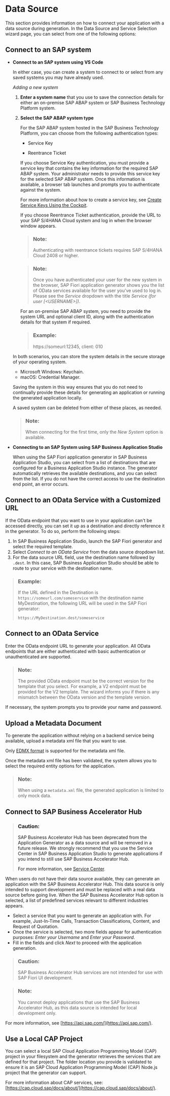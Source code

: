 <!-- loio37a0fcf2388c4e8e9e9e4942e6c5cff4 -->

# Data Source

This section provides information on how to connect your application with a data source during generation. In the Data Source and Service Selection wizard page, you can select from one of the following options:



<a name="loio37a0fcf2388c4e8e9e9e4942e6c5cff4__section_l4w_krq_qpb"/>

## Connect to an SAP system

-   **Connect to an SAP system using** **VS Code**

    In either case, you can create a system to connect to or select from any saved systems you may have already used.

    *Adding a new system*

    1.  **Enter a system name** that you use to save the connection details for either an on-premise SAP ABAP system or SAP Business Technology Platform system.
    2.  **Select the SAP ABAP system type**

        For the SAP ABAP system hosted in the SAP Business Technology Platform, you can choose from the following authentication types:

        -   Service Key

        -   Reentrance Ticket


        If you choose Service Key authentication, you must provide a service key that contains the key information for the required SAP ABAP system. Your administrator needs to provide this service key for the selected SAP ABAP system. Once this information is available, a browser tab launches and prompts you to authenticate against the system.

        For more information about how to create a service key, see [Create Service Keys Using the Cockpit](https://help.sap.com/products/BTP/65de2977205c403bbc107264b8eccf4b/cdf4f200db3e4c248fa67401937b2f78.html).

        If you choose Reentrance Ticket authentication, provide the URL to your SAP S/4HANA Cloud system and log in when the browser window appears.

        > ### Note:  
        > Authenticating with reentrance tickets requires SAP S/4HANA Cloud 2408 or higher.

        > ### Note:  
        > Once you have authenticated your user for the new system in the browser, SAP Fiori application generator shows you the list of OData services available for the user you’ve used to log in. Please see the *Service* dropdown with the title *Service \(for user \[<USERNAME\>\]\)*.

        For an on-premise SAP ABAP system, you need to provide the system URL and optional client ID, along with the authentication details for that system if required.

        > ### Example:  
        > https://someurl:12345, client: 010


    In both scenarios, you can store the system details in the secure storage of your operating system.

    -   Microsoft Windows: Keychain.
    -   macOS: Credential Manager.

    Saving the system in this way ensures that you do not need to continually provide these details for generating an application or running the generated application locally.

    A saved system can be deleted from either of these places, as needed.

    > ### Note:  
    > When connecting for the first time, only the *New System* option is available.

-   **Connecting to an SAP System using** **SAP Business Application Studio**

    When using the SAP Fiori application generator in SAP Business Application Studio, you can select from a list of destinations that are configured for a Business Application Studio instance. The generator automatically retrieves the available destinations, and you can select from the list. If you do not have the correct access to use the destination end point, an error occurs.




<a name="loio37a0fcf2388c4e8e9e9e4942e6c5cff4__section_i2d_yzx_v4b"/>

## Connect to an OData Service with a Customized URL

If the OData endpoint that you want to use in your application can't be accessed directly, you can set it up as a destination and directly reference it in the generator. To do so, perform the following steps:

1.  In SAP Business Application Studio, launch the SAP Fiori generator and select the required template.
2.  Select *Connect to an OData Service* from the data source dropdown list.
3.  For the data source URL field, use the destination name followed by `.dest`. In this case, SAP Business Application Studio should be able to route to your service with the destination name.

> ### Example:  
> If the URL defined in the Destination is `https://someurl.com/someservice` with the destination name MyDestination, the following URL will be used in the SAP Fiori generator:
> 
> `https://MyDestination.dest/someservice`



<a name="loio37a0fcf2388c4e8e9e9e4942e6c5cff4__section_cxb_trq_qpb"/>

## Connect to an OData Service

Enter the OData endpoint URL to generate your application. All OData endpoints that are either authenticated with basic authentication or unauthenticated are supported.

> ### Note:  
> The provided OData endpoint must be the correct version for the template that you select. For example, a V2 endpoint must be provided for the V2 template. The wizard informs you if there is any mismatch between the OData version and the template version.

If necessary, the system prompts you to provide your name and password.



<a name="loio37a0fcf2388c4e8e9e9e4942e6c5cff4__section_pmx_hvq_qpb"/>

## Upload a Metadata Document

To generate the application without relying on a backend service being available, upload a metadata xml file that you want to use.

Only [EDMX format](https://docs.microsoft.com/en-us/openspecs/windows_protocols/mc-edmx/5dff5e25-56a1-408b-9d44-bff6634c7d16) is supported for the metadata xml file.

Once the metadata xml file has been validated, the system allows you to select the required entity options for the application.

> ### Note:  
> When using a `metadata.xml` file, the generated application is limited to only mock data.



<a name="loio37a0fcf2388c4e8e9e9e4942e6c5cff4__section_rqx_lsq_qpb"/>

## Connect to SAP Business Accelerator Hub

> ### Caution:  
> SAP Business Accelerator Hub has been deprecated from the Application Generator as a data source and will be removed in a future release. We strongly recommend that you use the Service Center in SAP Business Application Studio to generate applications if you intend to still use SAP Business Accelerator Hub.
> 
> For more information, see [Service Center](https://help.sap.com/products/SAP%20Business%20Application%20Studio/9d1db9835307451daa8c930fbd9ab264/1e8ec75c9c784b51a91c7370f269ff98.html).

When users do not have their data source available, they can generate an application with the SAP Business Accelerator Hub. This data source is only intended to support development and must be replaced with a real data source before going live. When the SAP Business Accelerator Hub option is selected, a list of predefined services relevant to different industries appears.

-   Select a service that you want to generate an application with. For example, Just-In-Time Calls, Transaction Classifications, Content, and Request of Quotation.
-   Once the service is selected, two more fields appear for authentication purposes: *Enter your Username* and *Enter your Password*.
-   Fill in the fields and click *Next* to proceed with the application generation.

> ### Caution:  
> SAP Business Accelerator Hub services are not intended for use with SAP Fiori UI development.

> ### Note:  
> You cannot deploy applications that use the SAP Business Accelerator Hub, as this data source is intended for local development only.

For more information, see [https://api.sap.com/](https://api.sap.com/).



<a name="loio37a0fcf2388c4e8e9e9e4942e6c5cff4__section_fbg_tsq_qpb"/>

## Use a Local CAP Project

You can select a local SAP Cloud Application Programming Model \(CAP\) project in your filesystem and the generator retrieves the services that are defined for that project. The folder location you provide is validated to ensure it is an SAP Cloud Application Programming Model \(CAP\) Node.js project that the generator can support.

For more information about CAP services, see: [https://cap.cloud.sap/docs/about/](https://cap.cloud.sap/docs/about/).

